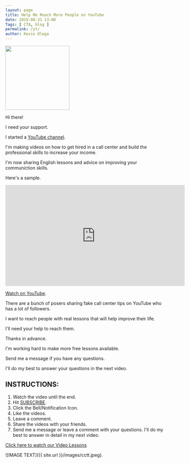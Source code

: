 ```yaml
--- 
layout: page 
title: Help Me Reach More People on YouTube
date: 2019-08-31 13:00
Tags: [ CTA, blog ]
permalink: /yt/ 
author: Kevin Olega 
--- 
```

<img src="{{ site.url }}/images/2019-07-Kevin-Gray.jpg" width="200">

Hi there!

I need your support.

I started a [YouTube channel](https://youtube.com/callcentertrainingtips?sub_confirmation=1).

I'm making videos on how to get hired in a call center and build the professional skills to increase your income.

I'm now sharing English lessons and advice on improving your communiction skills.

Here's a sample.

<iframe width="560" height="315" src="https://www.youtube.com/embed/fezqHqAwKqY" frameborder="0" allow="accelerometer; autoplay; encrypted-media; gyroscope; picture-in-picture" allowfullscreen></iframe>

[Watch on YouTube](https://youtu.be/fezqHqAwKqY).

There are a bunch of posers sharing fake call center tips on YouTube who has a lot of followers.

I want to reach people with real lessons that will help improve their life.

I'll need your help to reach them.

Thanks in advance.

I'm working hard to make more free lessons available.

Send me a message if you have any questions.

I'll do my best to answer your questions in the next video.

## INSTRUCTIONS:

1. Watch the video until the end.
2. Hit [SUBSCRIBE](https://youtube.com/callcentertrainingtips?sub_confirmation=1).
3. Click the Bell/Notification Icon.
4. Like the videos.
5. Leave a comment.
6. Share the videos with your friends.
7. Send me a message or leave a comment with your questions. I'll do my best to answer in detail in my next video.

[Click here to watch our Video Lessons](https://youtube.com/callcentertrainingtips?sub_confirmation=1)

![IMAGE TEXT]({{ site.url }}/images/cctt.jpeg).